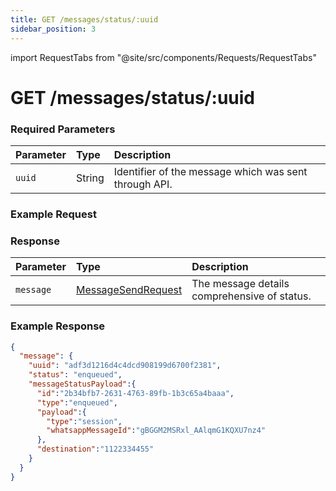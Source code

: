```yaml
---
title: GET /messages/status/:uuid
sidebar_position: 3
---
```


import RequestTabs from "@site/src/components/Requests/RequestTabs"

# GET /messages/status/:uuid

### Required Parameters

| Parameter | Type   | Description                                           |
| :-------- | :----- | :---------------------------------------------------- |
| `uuid`    | String | Identifier of the message which was sent through API. |

### Example Request

<RequestTabs endpoint='messages_api' request="get_message_status"/>

### Response

| Parameter | Type                                                                   | Description                                  |
| :-------- | :--------------------------------------------------------------------- | :------------------------------------------- |
| `message` | [MessageSendRequest](/api_reference/object_types/message_send_request) | The message details comprehensive of status. |

### Example Response

```json title=response.json
{
  "message": {
    "uuid": "adf3d1216d4c4dcd908199d6700f2381",
    "status": "enqueued",
    "messageStatusPayload":{
      "id":"2b34bfb7-2631-4763-89fb-1b3c65a4baaa",
      "type":"enqueued",
      "payload":{
        "type":"session",
        "whatsappMessageId":"gBGGM2MSRxl_AAlqmG1KQXU7nz4"
      },
      "destination":"1122334455"
    }
  }
}
```
